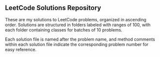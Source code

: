 ## LeetCode Solutions Repository

These are my solutions to LeetCode problems, organized in ascending order. Solutions are structured in folders labeled with ranges of 100, with each folder containing classes for batches of 10 problems. 

Each solution file is named after the problem name, and method comments within each solution file indicate the corresponding problem number for easy reference.
